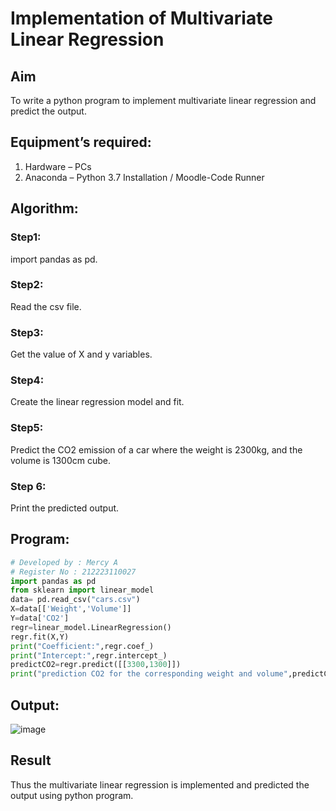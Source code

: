 # Implementation of Multivariate Linear Regression
## Aim
To write a python program to implement multivariate linear regression and predict the output.
## Equipment’s required:
1.	Hardware – PCs
2.	Anaconda – Python 3.7 Installation / Moodle-Code Runner
## Algorithm:
### Step1:
import pandas as pd.
### Step2:
Read the csv file.
### Step3:
Get the value of X and y variables.
### Step4:
Create the linear regression model and fit.
### Step5:
Predict the CO2 emission of a car where the weight is 2300kg, and the volume is 1300cm cube.
### Step 6:
Print the predicted output.

## Program:
```python
# Developed by : Mercy A
# Register No : 212223110027
import pandas as pd
from sklearn import linear_model
data= pd.read_csv("cars.csv")
X=data[['Weight','Volume']]
Y=data['CO2']
regr=linear_model.LinearRegression()
regr.fit(X,Y)
print("Coefficient:",regr.coef_)
print("Intercept:",regr.intercept_)
predictCO2=regr.predict([[3300,1300]])
print("prediction CO2 for the corresponding weight and volume",predictCO2)
```

## Output:
![image](https://github.com/mercyarulappan/Multivariate-Linear-Regression/assets/149233730/4a2c9e26-c5c4-49a5-a018-3c661be3ccc5)

## Result
Thus the multivariate linear regression is implemented and predicted the output using python program.
